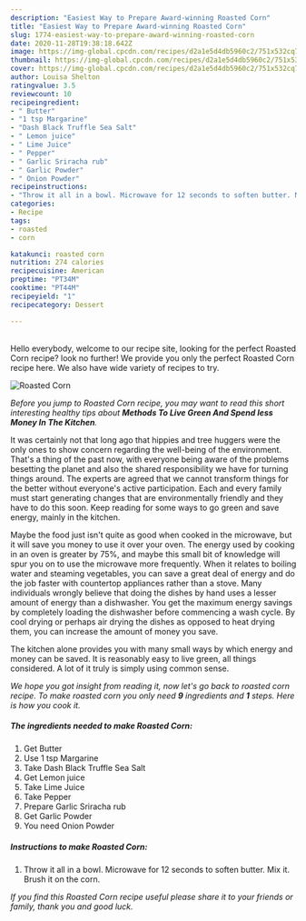 ```yaml
---
description: "Easiest Way to Prepare Award-winning Roasted Corn"
title: "Easiest Way to Prepare Award-winning Roasted Corn"
slug: 1774-easiest-way-to-prepare-award-winning-roasted-corn
date: 2020-11-28T19:38:18.642Z
image: https://img-global.cpcdn.com/recipes/d2a1e5d4db5960c2/751x532cq70/roasted-corn-recipe-main-photo.jpg
thumbnail: https://img-global.cpcdn.com/recipes/d2a1e5d4db5960c2/751x532cq70/roasted-corn-recipe-main-photo.jpg
cover: https://img-global.cpcdn.com/recipes/d2a1e5d4db5960c2/751x532cq70/roasted-corn-recipe-main-photo.jpg
author: Louisa Shelton
ratingvalue: 3.5
reviewcount: 10
recipeingredient:
- " Butter"
- "1 tsp Margarine"
- "Dash Black Truffle Sea Salt"
- " Lemon juice"
- " Lime Juice"
- " Pepper"
- " Garlic Sriracha rub"
- " Garlic Powder"
- " Onion Powder"
recipeinstructions:
- "Throw it all in a bowl. Microwave for 12 seconds to soften butter. Mix it. Brush it on the corn."
categories:
- Recipe
tags:
- roasted
- corn

katakunci: roasted corn 
nutrition: 274 calories
recipecuisine: American
preptime: "PT34M"
cooktime: "PT44M"
recipeyield: "1"
recipecategory: Dessert

---
```

<br>
Hello everybody, welcome to our recipe site, looking for the perfect Roasted Corn recipe? look no further! We provide you only the perfect Roasted Corn recipe here. We also have wide variety of recipes to try.
<br>


![Roasted Corn](https://img-global.cpcdn.com/recipes/d2a1e5d4db5960c2/751x532cq70/roasted-corn-recipe-main-photo.jpg)

<i>Before you jump to Roasted Corn recipe, you may want to read this short interesting healthy tips about 
<strong>Methods To Live Green And Spend less Money In The Kitchen</strong>.</i>
</br>

It was certainly not that long ago that hippies and tree huggers were the only ones to show concern regarding the well-being of the environment. That's a thing of the past now, with everyone being aware of the problems besetting the planet and also the shared responsibility we have for turning things around. The experts are agreed that we cannot transform things for the better without everyone's active participation. Each and every family must start generating changes that are environmentally friendly and they have to do this soon. Keep reading for some ways to go green and save energy, mainly in the kitchen.

Maybe the food just isn't quite as good when cooked in the microwave, but it will save you money to use it over your oven. The energy used by cooking in an oven is greater by 75%, and maybe this small bit of knowledge will spur you on to use the microwave more frequently. When it relates to boiling water and steaming vegetables, you can save a great deal of energy and do the job faster with countertop appliances rather than a stove. Many individuals wrongly believe that doing the dishes by hand uses a lesser amount of energy than a dishwasher. You get the maximum energy savings by completely loading the dishwasher before commencing a wash cycle. By cool drying or perhaps air drying the dishes as opposed to heat drying them, you can increase the amount of money you save.

The kitchen alone provides you with many small ways by which energy and money can be saved. It is reasonably easy to live green, all things considered. A lot of it truly is simply using common sense.


<i>We hope you got insight from reading it, now let's go back to roasted corn recipe. To make roasted corn you only need <strong>9</strong> ingredients and <strong>1</strong> steps. Here is how you cook it.
</i>

##### The ingredients needed to make Roasted Corn:

1. Get  Butter
1. Use 1 tsp Margarine
1. Take Dash Black Truffle Sea Salt
1. Get  Lemon juice
1. Take  Lime Juice
1. Take  Pepper
1. Prepare  Garlic Sriracha rub
1. Get  Garlic Powder
1. You need  Onion Powder


##### Instructions to make Roasted Corn:

1. Throw it all in a bowl. Microwave for 12 seconds to soften butter. Mix it. Brush it on the corn.


<i>If you find this Roasted Corn recipe useful please share it to your friends or family, thank you and good luck.</i>
